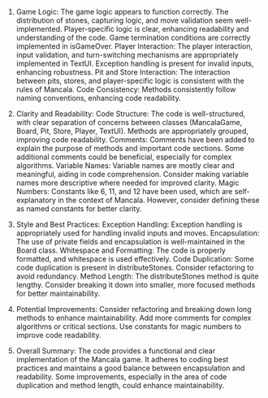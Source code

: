 1. Game Logic:
The game logic appears to function correctly. The distribution of stones, capturing logic, and move validation seem well-implemented.
Player-specific logic is clear, enhancing readability and understanding of the code.
Game termination conditions are correctly implemented in isGameOver.
Player Interaction:
The player interaction, input validation, and turn-switching mechanisms are appropriately implemented in TextUI.
Exception handling is present for invalid inputs, enhancing robustness.
Pit and Store Interaction:
The interaction between pits, stores, and player-specific logic is consistent with the rules of Mancala.
Code Consistency:
Methods consistently follow naming conventions, enhancing code readability.

2. Clarity and Readability:
Code Structure:
The code is well-structured, with clear separation of concerns between classes (MancalaGame, Board, Pit, Store, Player, TextUI).
Methods are appropriately grouped, improving code readability.
Comments:
Comments have been added to explain the purpose of methods and important code sections.
Some additional comments could be beneficial, especially for complex algorithms.
Variable Names:
Variable names are mostly clear and meaningful, aiding in code comprehension.
Consider making variable names more descriptive where needed for improved clarity.
Magic Numbers:
Constants like 6, 11, and 12 have been used, which are self-explanatory in the context of Mancala. However, consider defining these as named constants for better clarity.

3. Style and Best Practices:
Exception Handling:
Exception handling is appropriately used for handling invalid inputs and moves.
Encapsulation:
The use of private fields and encapsulation is well-maintained in the Board class.
Whitespace and Formatting:
The code is properly formatted, and whitespace is used effectively.
Code Duplication:
Some code duplication is present in distributeStones. Consider refactoring to avoid redundancy.
Method Length:
The distributeStones method is quite lengthy. Consider breaking it down into smaller, more focused methods for better maintainability.

4. Potential Improvements:
Consider refactoring and breaking down long methods to enhance maintainability.
Add more comments for complex algorithms or critical sections.
Use constants for magic numbers to improve code readability.

5. Overall Summary:
The code provides a functional and clear implementation of the Mancala game.
It adheres to coding best practices and maintains a good balance between encapsulation and readability.
Some improvements, especially in the area of code duplication and method length, could enhance maintainability.
